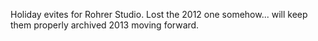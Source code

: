 Holiday evites for Rohrer Studio.
Lost the 2012 one somehow... will keep them properly archived 2013 moving forward.

